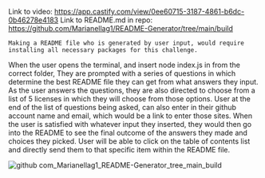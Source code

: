    Link to video: https://app.castify.com/view/0ee60715-3187-4861-b6dc-0b46278e4183
   Link to README.md in repo: https://github.com/Marianellag1/README-Generator/tree/main/build
    
    Making a README file who is generated by user input, would require installing all necessary packages for this challenge.
When the user opens the terminal, and insert node index.js in from the correct folder,
They are prompted with a series of questions in which determine the best README file they can get from what answers they input.
    As the user answers the questions, they are also directed to choose from a list of 5 licenses in which they will choose from those options.
User at the end of the list of questions being asked, can also enter in their github account name and email, which would be a link to enter those sites.
    When the user is satisfied with whatever input they inserted, they would then go into the README to see the final outcome of the answers they made and choices they picked. 
User will be able to click on the table of contents list and directly send them to that specific item within the README file.

![github com_Marianellag1_README-Generator_tree_main_build](https://user-images.githubusercontent.com/110939445/191881974-2dfd0f32-12be-426e-97b1-de35770852aa.png)
